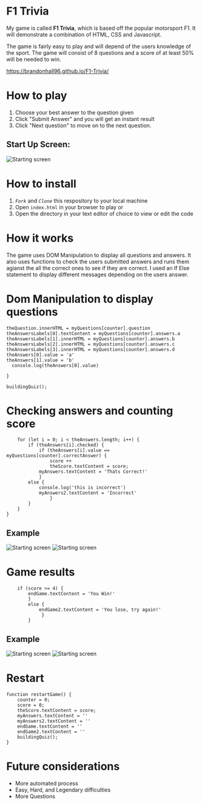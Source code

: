 # F1 Trivia

My game is called **F1 Trivia**, which is based off the popular motorsport F1.
It will demonstrate a combination of HTML, CSS and Javascript.

The game is fairly easy to play and will depend of the users knowledge of the sport. The game will consist of 8 questions and a score of at least 50% will be needed to win.

https://brandonhall96.github.io/F1-Trivia/

# How to play

1. Choose your best answer to the question given
2. Click "Submit Answer" and you will get an instant result
3. Click "Next question" to move on to the next question.


## Start Up Screen:
![Starting screen](/example.jpeg)

# How to install

1. *`Fork`* and *`Clone`* this respository to your local machine
2. Open `index.html` in your browser to play or 
3. Open the directory in your text editor of choice to view or edit the code



# How it works
The game uses DOM Manipulation to display all questions and answers. It also uses functions to check the users submitted answers and runs them agianst the all the correct ones to see if they are correct. I used an If Else statement to display different messages depending on the users answer.


# Dom Manipulation to display questions

```function buildingQuiz() {
theQuestion.innerHTML = myQuestions[counter].question
theAnswersLabels[0].textContent = myQuestions[counter].answers.a
theAnswersLabels[1].innerHTML = myQuestions[counter].answers.b
theAnswersLabels[2].innerHTML = myQuestions[counter].answers.c   
theAnswersLabels[3].innerHTML = myQuestions[counter].answers.d
theAnswers[0].value = 'a'
theAnswers[1].value = 'b'
  console.log(theAnswers[0].value)

}

buildingQuiz();
```

# Checking answers and counting score

```function showResults() {
    for (let i = 0; i < theAnswers.length; i++) {
        if (theAnswers[i].checked) {
            if (theAnswers[i].value == myQuestions[counter].correctAnswer) {
                score ++ 
                theScore.textContent = score;
            myAnswers.textContent = 'Thats Correct!'
            }
        else { 
            console.log('this is incorrect')
            myAnswers2.textContent = 'Incorrect'
                }
        }
    }
}
```
## Example

![Starting screen](/example2.jpeg)
![Starting screen](/example3.jpeg)



# Game results
```function gameFinal() {
    if (score >= 4) {
        endGame.textContent = 'You Win!'
        }
        else {
            endGame2.textContent = 'You lose, try again!'
             }
        }
```
        
        

## Example

![Starting screen](/example4.jpeg)
![Starting screen](/example5.jpeg)





# Restart

```
function restartGame() {
    counter = 0; 
    score = 0; 
    theScore.textContent = score;
    myAnswers.textContent = ''
    myAnswers2.textContent = ''
    endGame.textContent = ''
    endGame2.textContent = ''
    buildingQuiz();
}
```




# Future considerations

* More automated process
* Easy, Hard, and Legendary difficulties
* More Questions




